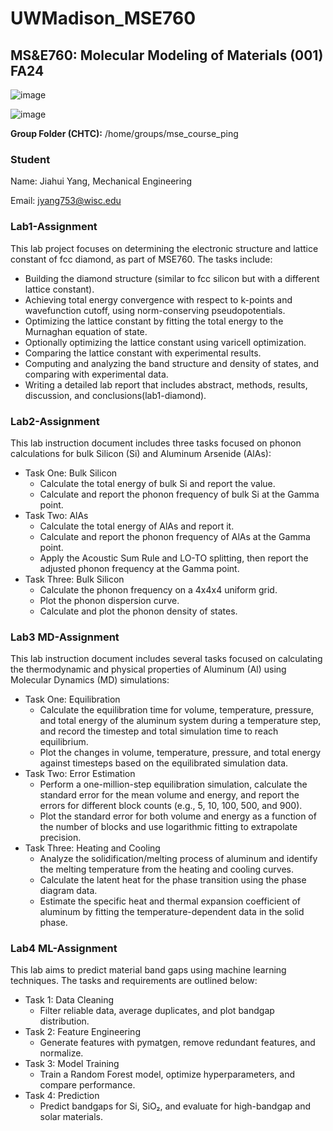 # UWMadison_MSE760

## MS&E760: Molecular Modeling of Materials (001) FA24

![image](https://github.com/user-attachments/assets/2b7924f5-911a-44e6-baba-3b58df11d4dc)

![image](https://github.com/user-attachments/assets/0e230409-017a-4f1b-9114-d7a6ee7e39e2)

**Group Folder (CHTC):** /home/groups/mse_course_ping

### Student

Name: Jiahui Yang, Mechanical Engineering

Email: jyang753@wisc.edu

### Lab1-Assignment
This lab project focuses on determining the electronic structure and lattice constant of fcc diamond, as part of MSE760. The tasks include:
- Building the diamond structure (similar to fcc silicon but with a different lattice constant).
- Achieving total energy convergence with respect to k-points and wavefunction cutoff, using norm-conserving pseudopotentials.
- Optimizing the lattice constant by fitting the total energy to the Murnaghan equation of state.
- Optionally optimizing the lattice constant using varicell optimization.
- Comparing the lattice constant with experimental results.
- Computing and analyzing the band structure and density of states, and comparing with experimental data.
- Writing a detailed lab report that includes abstract, methods, results, discussion, and conclusions​(lab1-diamond).

### Lab2-Assignment
This lab instruction document includes three tasks focused on phonon calculations for bulk Silicon (Si) and Aluminum Arsenide (AlAs):
- Task One: Bulk Silicon
  - Calculate the total energy of bulk Si and report the value.
  - Calculate and report the phonon frequency of bulk Si at the Gamma point.
- Task Two: AlAs
  - Calculate the total energy of AlAs and report it.
  - Calculate and report the phonon frequency of AlAs at the Gamma point.
  - Apply the Acoustic Sum Rule and LO-TO splitting, then report the adjusted phonon frequency at the Gamma point.
- Task Three: Bulk Silicon
  - Calculate the phonon frequency on a 4x4x4 uniform grid.
  - Plot the phonon dispersion curve.
  - Calculate and plot the phonon density of states.
 
### Lab3 MD-Assignment
This lab instruction document includes several tasks focused on calculating the thermodynamic and physical properties of Aluminum (Al) using Molecular Dynamics (MD) simulations:
- Task One: Equilibration
  - Calculate the equilibration time for volume, temperature, pressure, and total energy of the aluminum system during a temperature step, and record the timestep and total simulation time to reach equilibrium.
  - Plot the changes in volume, temperature, pressure, and total energy against timesteps based on the equilibrated simulation data.
- Task Two: Error Estimation
  - Perform a one-million-step equilibration simulation, calculate the standard error for the mean volume and energy, and report the errors for different block counts (e.g., 5, 10, 100, 500, and 900).
  - Plot the standard error for both volume and energy as a function of the number of blocks and use logarithmic fitting to extrapolate precision.
- Task Three: Heating and Cooling
  - Analyze the solidification/melting process of aluminum and identify the melting temperature from the heating and cooling curves.
  - Calculate the latent heat for the phase transition using the phase diagram data.
  - Estimate the specific heat and thermal expansion coefficient of aluminum by fitting the temperature-dependent data in the solid phase.

### Lab4 ML-Assignment
This lab aims to predict material band gaps using machine learning techniques. The tasks and requirements are outlined below:
- Task 1: Data Cleaning
  - Filter reliable data, average duplicates, and plot bandgap distribution.
- Task 2: Feature Engineering
  - Generate features with pymatgen, remove redundant features, and normalize.
- Task 3: Model Training
  - Train a Random Forest model, optimize hyperparameters, and compare performance.
- Task 4: Prediction
  - Predict bandgaps for Si, SiO₂, and evaluate for high-bandgap and solar materials.







